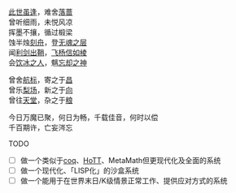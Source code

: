 [此世虽逢](nowhere)，难舍[落蔷](somewhat)  
曾听细雨，未悦风凉  
挥墨不攘，循过椴梁  
蚀半烛[刻舟](web/somewhere)，登[无魂之层](project/somewhere)  
闻[利剑出鞘](bilibili/somewhere)，[飞杨信如棱](zhihu/somewhere)  
会[饮冰之人](history/somewhere)，魑[忘却之神](scp/somewhere)  

曾舍[航标](pointer)，寄之于[昌](tree)  
曾乐[梨场](git)，新之于[向](vscode)  
曾往[天堂](boson)，杂之于[粮](chemical)  

今日万魔已聚，何日为畅，千载佳音，何时以偿  
千百期许，亡妄涔忘

TODO
- [ ] 做一个类似于[coq](https://github.com/coq/coq)、[HoTT](https://github.com/HoTT/HoTT/tree/master/theories)、MetaMath但更现代化及全面的系统
- [ ] 做一个现代化、「LISP化」的沙盒系统
- [ ] 做一个能用于在世界末日/K级情景正常工作、提供应对方式的系统
